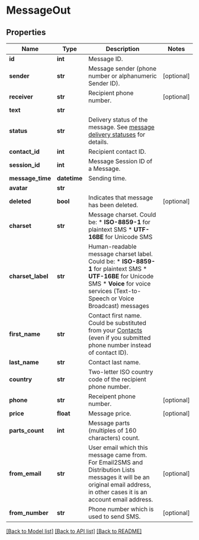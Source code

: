 # MessageOut

## Properties
Name | Type | Description | Notes
------------ | ------------- | ------------- | -------------
**id** | **int** | Message ID. | 
**sender** | **str** | Message sender (phone number or alphanumeric Sender ID). | [optional] 
**receiver** | **str** | Recipient phone number. | [optional] 
**text** | **str** |  | 
**status** | **str** | Delivery status of the message. See [message delivery statuses](http://docs.textmagictesting.com/#section/Delivery-status-codes) for details.  | 
**contact_id** | **int** | Recipient contact ID. | 
**session_id** | **int** | Message Session ID of a Message. | 
**message_time** | **datetime** | Sending time. | 
**avatar** | **str** |  | 
**deleted** | **bool** | Indicates that message has been deleted. | [optional] 
**charset** | **str** | Message charset. Could be: *   **ISO-8859-1** for plaintext SMS *   **UTF-16BE** for Unicode SMS  | 
**charset_label** | **str** | Human-readable message charset label. Could be: *   **ISO-8859-1** for plaintext SMS *   **UTF-16BE** for Unicode SMS *   **Voice** for voice services (Text-to-Speech or Voice Broadcast) messages  | 
**first_name** | **str** | Contact first name. Could be substituted from your [Contacts](http://docs.textmagictesting.com/#tag/Contacts) (even if you submitted phone number instead of contact ID).  | 
**last_name** | **str** | Contact last name. | 
**country** | **str** | Two-letter ISO country code of the recipient phone number.  | 
**phone** | **str** | Receipent phone number. | [optional] 
**price** | **float** | Message price. | [optional] 
**parts_count** | **int** | Message parts (multiples of 160 characters) count. | 
**from_email** | **str** | User email which this message came from. For Email2SMS and Distribution Lists messages it will be an original email address, in other cases it is an account email address. | [optional] 
**from_number** | **str** | Phone number which is used to send SMS. | [optional] 

[[Back to Model list]](../README.md#documentation-for-models) [[Back to API list]](../README.md#documentation-for-api-endpoints) [[Back to README]](../README.md)


